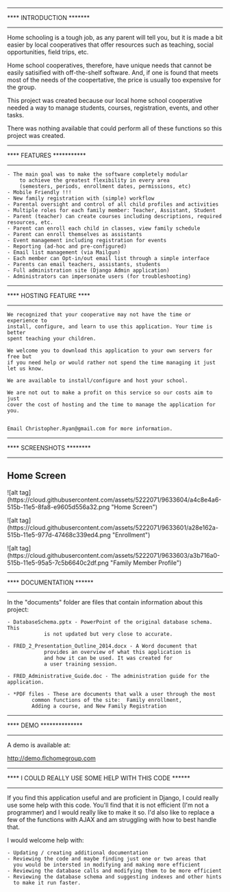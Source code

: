 *************************
**** INTRODUCTION *******
*************************

Home schooling is a tough job, as any parent will tell you, but it is made
a bit easier by local cooperatives that offer resources such as teaching,
social opportunities, field trips, etc.

Home school cooperatives, therefore, have unique needs that cannot be
easily satisified with off-the-shelf software.  And, if one is found
that meets most of the needs of the coopertative, the price is usually
too expensive for the group.

This project was created because our local home school cooperative needed
a way to manage students, courses, registration, events, and other tasks.

There was nothing available that could perform all of these functions so 
this project was created.

*************************
**** FEATURES ***********
*************************

	- The main goal was to make the software completely modular
		to achieve the greatest flexibility in every area
		(semesters, periods, enrollment dates, permissions, etc)
	- Mobile Friendly !!!
	- New family registration with (simple) workflow
	- Parental oversight and control of all child profiles and activities
	- Multiple roles for each family member: Teacher, Assistant, Student
	- Parent (teacher) can create courses including descriptions, required resources, etc.
	- Parent can enroll each child in classes, view family schedule
	- Parent can enroll themselves as assistants
	- Event management including registration for events
	- Reporting (ad-hoc and pre-configured)
	- Email list management (via Mailgun)
	- Each member can Opt-in/out email list through a simple interface
	- Parents can email teachers, assistants, students
	- Full administration site (Django Admin application)
	- Administrators can impersonate users (for troubleshooting)

*************************
**** HOSTING FEATURE ****
*************************
	We recognized that your cooperative may not have the time or experience to
	install, configure, and learn to use this application. Your time is better 
	spent teaching your children.

	We welcome you to download this application to your own servers for free but
	if you need help or would rather not spend the time managing it just let us know.

	We are available to install/configure and host your school.  

	We are not out to make a profit on this service so our costs aim to just 
	cover the cost of hosting and the time to manage the application for you.
	
	
	Email Christopher.Ryan@gmail.com for more information.


*************************
**** SCREENSHOTS ********
*************************

<p>
<h2>Home Screen</h2>
![alt tag](https://cloud.githubusercontent.com/assets/5222071/9633604/a4c8e4a6-515b-11e5-8fa8-e9605d556a32.png "Home Screen")


<p>
![alt tag](https://cloud.githubusercontent.com/assets/5222071/9633601/a28e162a-515b-11e5-977d-47468c339ed4.png "Enrollment")


<p>
![alt tag](https://cloud.githubusercontent.com/assets/5222071/9633603/a3b716a0-515b-11e5-95a5-7c5b6640c2df.png "Family Member Profile")


*************************
**** DOCUMENTATION ******
*************************

In the "documents" folder are files that contain information about this project:

	- DatabaseSchema.pptx - PowerPoint of the original database schema. This
				is not updated but very close to accurate.

	- FRED_2_Presentation_Outline_2014.docx - A Word document that 
				provides an overview of what this application is
				and how it can be used. It was created for
				a user training session.

	- FRED_Administrative_Guide.doc - The administration guide for the application.

	- *PDF files - These are documents that walk a user through the most
			common functions of the site:  Family enrollment, 
			Adding a course, and New Family Registration


************************
**** DEMO **************
************************
A demo is available at:

http://demo.flchomegroup.com

*******************************************************
**** I COULD REALLY USE SOME HELP WITH THIS CODE ******
*******************************************************

If you find this application useful and are proficient in Django, I could really use some help with this code. You'll find that it is not efficient (I'm not a programmer) and I would really like to make it so. I'd also like to replace a few of the functions with AJAX and am struggling with how to best handle that.  

I would welcome help with:

	- Updating / creating additional documentation
	- Reviewing the code and maybe finding just one or two areas that
	  you would be intersted in modifying and making more efficient
	- Reviewing the database calls and modifying them to be more efficient
	- Reviewing the database schema and suggesting indexes and other hints
	  to make it run faster.
